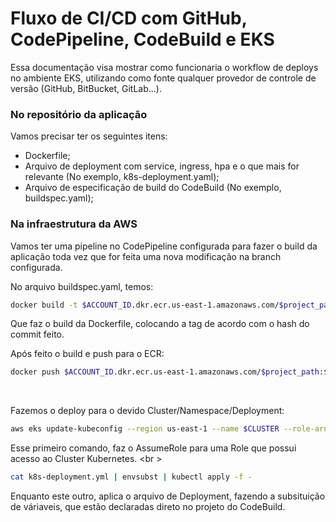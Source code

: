 
# Fluxo de CI/CD com GitHub, CodePipeline, CodeBuild e EKS

Essa documentação visa mostrar como funcionaria o workflow de deploys no ambiente EKS, utilizando como fonte qualquer provedor de controle de versão (GitHub, BitBucket, GitLab...).

### No repositório da aplicação
Vamos precisar ter os seguintes itens:
* Dockerfile;
* Arquivo de deployment com service, ingress, hpa e o que mais for relevante (No exemplo, k8s-deployment.yaml);
* Arquivo de especificação de build do CodeBuild (No exemplo, buildspec.yaml);

### Na infraestrutura da AWS
Vamos ter uma pipeline no CodePipeline configurada para fazer o build da aplicação toda vez que for feita uma nova modificação na branch configurada.<br />

No arquivo buildspec.yaml, temos:<br />
```bash
docker build -t $ACCOUNT_ID.dkr.ecr.us-east-1.amazonaws.com/$project_path:$VERSION --build-arg ACCOUNT_ID=$ACCOUNT_ID .
```
Que faz o build da Dockerfile, colocando a tag de acordo com o hash do commit feito.<br />

Após feito o build e push para o ECR:
```bash
docker push $ACCOUNT_ID.dkr.ecr.us-east-1.amazonaws.com/$project_path:$VERSION
```
<br />

Fazemos o deploy para o devido Cluster/Namespace/Deployment:
```bash
aws eks update-kubeconfig --region us-east-1 --name $CLUSTER --role-arn arn:aws:iam::$ACCOUNT_ID:role/EksCodeBuildkubectlRole
```
Esse primeiro comando, faz o AssumeRole para uma Role que possui acesso ao Cluster Kubernetes.
<br \>

```bash
cat k8s-deployment.yml | envsubst | kubectl apply -f -
```
Enquanto este outro, aplica o arquivo de Deployment, fazendo a subsituição de váriaveis, que estão declaradas direto no projeto do CodeBuild.